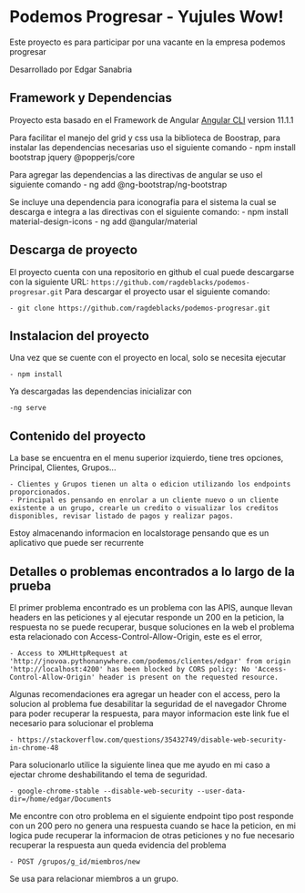 # Podemos Progresar - Yujules Wow!
Este proyecto es para participar por una vacante en la empresa podemos progresar

Desarrollado por Edgar Sanabria 

## Framework y Dependencias 

Proyecto esta basado en el Framework de Angular [Angular CLI](https://github.com/angular/angular-cli) version 11.1.1

Para facilitar el manejo del grid y css usa la biblioteca de Boostrap, para instalar las dependencias necesarias uso el siguiente comando 
    - npm install bootstrap jquery @popperjs/core

Para agregar las dependencias a las directivas de angular se uso el siguiente comando
    - ng add @ng-bootstrap/ng-bootstrap

Se incluye una dependencia para iconografia para el sistema la cual se descarga e integra a las directivas con el siguiente comando:
    - npm install material-design-icons
    - ng add @angular/material

## Descarga de proyecto

El proyecto cuenta con una repositorio en github el cual puede descargarse con la siguiente URL: `https://github.com/ragdeblacks/podemos-progresar.git`
Para descargar el proyecto usar el siguiente comando:

    - git clone https://github.com/ragdeblacks/podemos-progresar.git

## Instalacion del proyecto

Una vez que se cuente con el proyecto en local, solo se necesita ejecutar 

    - npm install 

Ya descargadas las dependencias inicializar con 

    -ng serve
## Contenido del proyecto

La base se encuentra en el menu superior izquierdo, tiene tres opciones, Principal, Clientes, Grupos... 

    - Clientes y Grupos tienen un alta o edicion utilizando los endpoints proporcionados.
    - Principal es pensando en enrolar a un cliente nuevo o un cliente existente a un grupo, crearle un credito o visualizar los creditos disponibles, revisar listado de pagos y realizar pagos.

Estoy almacenando informacion en localstorage pensando que es un aplicativo que puede ser recurrente

## Detalles o problemas encontrados a lo largo de la prueba

El primer problema encontrado es un problema con las APIS, aunque llevan headers en las peticiones y al ejecutar responde un 200 en la peticion, la respuesta no se puede recuperar, busque soluciones en la web el problema esta relacionado con Access-Control-Allow-Origin, este es el error,

    - Access to XMLHttpRequest at 'http://jnovoa.pythonanywhere.com/podemos/clientes/edgar' from origin 'http://localhost:4200' has been blocked by CORS policy: No 'Access-Control-Allow-Origin' header is present on the requested resource.

Algunas recomendaciones era agregar un header con el access, pero la solucion al problema fue desabilitar la seguridad de el navegador Chrome para poder recuperar la respuesta, para mayor informacion este link fue el necesario para solucionar el problema 

    - https://stackoverflow.com/questions/35432749/disable-web-security-in-chrome-48

Para solucionarlo utilice la siguiente linea que me ayudo en mi caso a ejectar chrome deshabilitando el tema de seguridad.

    - google-chrome-stable --disable-web-security --user-data-dir=/home/edgar/Documents

Me encontre con otro problema en el siguiente endpoint tipo post responde con un 200 pero no genera una respuesta cuando se hace la peticion, en mi logica pude recuperar la informacion de otras peticiones y no fue necesario recuperar la respuesta aun queda evidencia del problema

    - POST /grupos/g_id/miembros/new  

Se usa para relacionar miembros a un grupo.



